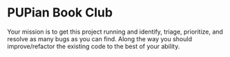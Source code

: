 # PUPian Book Club

Your mission is to get this project running and identify, triage, prioritize, and resolve as many bugs as you can find. Along the way you should improve/refactor the existing code to the best of your ability.
